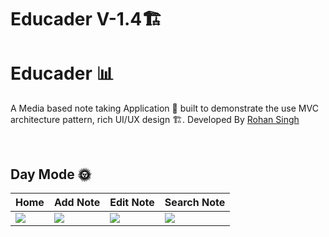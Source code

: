 # Educader V-1.4🏗

# Educader 📊
A Media based note taking Application 📱 built to demonstrate the use MVC architecture pattern, rich UI/UX design 🏗. Developed By [Rohan Singh](https://github.com/tagrohan)

<br />

 <!--  ***Try latest Expenso app apk from below 👇*** 

 [![Expenso](https://img.shields.io/badge/Expenso-APK-black.svg?style=for-the-badge&logo=android)](https://github.com/Spikeysanju/Expenso/releases/download/v1.0.0-alpha01/Expenso.apk)

 <br /> -->

## Day Mode 🌞
Home | Add Note | Edit Note | Search Note 
--- | --- | --- |---
![](https://github.com/tagrohan/EducaderPro/blob/master/images/1.png) | ![](https://github.com/tagrohan/EducaderPro/blob/master/images/2.png) | ![](https://github.com/tagrohan/EducaderPro/blob/master/images/3.png) |![](https://github.com/tagrohan/EducaderPro/blob/master/images/5.png) 

<br />
